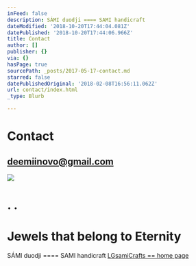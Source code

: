 ```yaml
---
inFeed: false
description: SÁMI duodji ==== SAMI handicraft
dateModified: '2018-10-20T17:44:04.081Z'
datePublished: '2018-10-20T17:44:06.966Z'
title: Contact
author: []
publisher: {}
via: {}
hasPage: true
sourcePath: _posts/2017-05-17-contact.md
starred: false
datePublishedOriginal: '2018-02-08T16:56:11.062Z'
url: contact/index.html
_type: Blurb

---
```

# **Contact**

## **deemiinovo@gmail.com**
![](https://the-grid-user-content.s3-us-west-2.amazonaws.com/1797dbca-6ba9-43ee-82a6-8811d5210429.jpg)

# **. .**

# Jewels that belong to Eternity

SÁMI duodji ==== SAMI handicraft
[LGsamiCrafts == home page][0]

[0]: https://thegrid.ai/lgsamicrafts/